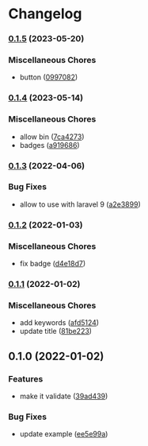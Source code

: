 # Changelog

### [0.1.5](https://www.github.com/brokeyourbike/enum-validation-laravel/compare/v0.1.4...v0.1.5) (2023-05-20)


### Miscellaneous Chores

* button ([0997082](https://www.github.com/brokeyourbike/enum-validation-laravel/commit/099708251bf2e5886634ca3005964cd50824938d))

### [0.1.4](https://www.github.com/brokeyourbike/enum-validation-laravel/compare/v0.1.3...v0.1.4) (2023-05-14)


### Miscellaneous Chores

* allow bin ([7ca4273](https://www.github.com/brokeyourbike/enum-validation-laravel/commit/7ca427352d5377a1364785cadfd795100d00b313))
* badges ([a919686](https://www.github.com/brokeyourbike/enum-validation-laravel/commit/a919686fa98d39ea99715693105d1a218fba6b6e))

### [0.1.3](https://www.github.com/brokeyourbike/enum-validation-laravel/compare/v0.1.2...v0.1.3) (2022-04-06)


### Bug Fixes

* allow to use with laravel 9 ([a2e3899](https://www.github.com/brokeyourbike/enum-validation-laravel/commit/a2e38997db21d05b6041aa4ec50bbe865dfc8dc8))

### [0.1.2](https://www.github.com/brokeyourbike/enum-validation-laravel/compare/v0.1.1...v0.1.2) (2022-01-03)


### Miscellaneous Chores

* fix badge ([d4e18d7](https://www.github.com/brokeyourbike/enum-validation-laravel/commit/d4e18d765009eb36b6e178ef7a75ef6193b3d78e))

### [0.1.1](https://www.github.com/brokeyourbike/enum-validation-laravel/compare/v0.1.0...v0.1.1) (2022-01-02)


### Miscellaneous Chores

* add keywords ([afd5124](https://www.github.com/brokeyourbike/enum-validation-laravel/commit/afd5124271f29c7f3c914a59aa09f05af42d906a))
* update title ([81be223](https://www.github.com/brokeyourbike/enum-validation-laravel/commit/81be2237aae6950020737f52cddc72d48c42ef0a))

## 0.1.0 (2022-01-02)


### Features

* make it validate ([39ad439](https://www.github.com/brokeyourbike/enum-validation-laravel/commit/39ad43986402de52a3a47bab0c5bdfd345fef812))


### Bug Fixes

* update example ([ee5e99a](https://www.github.com/brokeyourbike/enum-validation-laravel/commit/ee5e99a8b690a9cbd9e64328a2b2ea010c18c53b))
